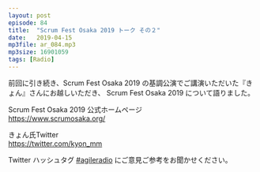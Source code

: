 ```yaml
---
layout: post
episode: 84
title:  "Scrum Fest Osaka 2019 トーク その２"
date:   2019-04-15
mp3file: ar_084.mp3
mp3size: 16901059
tags: [Radio]
---
```


前回に引き続き、Scrum Fest Osaka 2019 の基調公演でご講演いただいた『きょん』さんにお越しいただき、
Scrum Fest Osaka 2019 について語りました。  

Scrum Fest Osaka 2019 公式ホームページ  
https://www.scrumosaka.org/  

きょん氏Twitter  
https://twitter.com/kyon_mm  

Twitter ハッシュタグ [#agileradio](https://twitter.com/intent/tweet?hashtags=agileradio) にご意見ご参考をお聞かせください。

